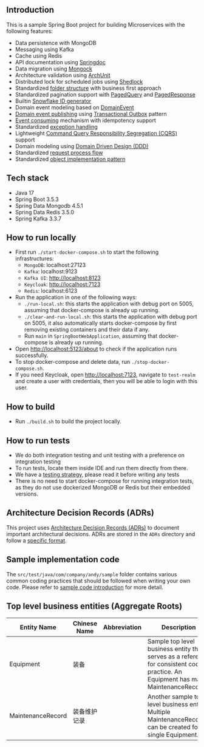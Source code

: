 ## Introduction

This is a sample Spring Boot project for building Microservices with the following features:

- Data persistence with MongoDB
- Messaging using Kafka
- Cache using Redis
- API documentation using [Springdoc](./ADRs/011_api_documentation.md)
- Data migration using [Mongock](https://mongock.io/)
- Architecture validation using [ArchUnit](https://www.archunit.org/)
- Distributed lock for scheduled jobs using [Shedlock](https://github.com/lukas-krecan/ShedLock)
- Standardized [folder structure](./ADRs/005_project_structure.md) with business first approach
- Standardized pagination support
  with [PagedQuery](src/main/java/com/company/andy/common/util/PagedQuery.java)
  and [PagedResponse](src/main/java/com/company/andy/common/util/PagedResponse.java)
- Builtin [Snowflake ID generator](src/main/java/com/company/andy/common/util/SnowflakeIdGenerator.java)
- Domain event modeling based on [DomainEvent](src/main/java/com/company/andy/common/event/DomainEvent.java)
- [Domain event publishing](./ADRs/008_domain_event_publishing.md)
  using [Transactional Outbox](https://microservices.io/patterns/data/transactional-outbox.html) pattern
- [Event consuming](./ADRs/009_event_consuming.md) mechanism with idempotency support
- Standardized [exception handling](./ADRs/012_exception_handling.md)
- Lightweight [Command Query Responsibility Segregation (CQRS)](./ADRs/004_use_cqrs.md) support
- Domain modeling using [Domain Driven Design (DDD)](./ADRs/003_use_ddd.md)
- Standardized [request process flow](./ADRs/006_request_process_flow.md)
- Standardized [object implementation pattern](./ADRs/007_object_implementation_patterns.md)

## Tech stack

- Java 17
- Spring Boot 3.5.3
- Spring Data Mongodb 4.5.1
- Spring Data Redis 3.5.0
- Spring Kafka 3.3.7

## How to run locally

- First run `./start-docker-compose.sh` to start the following infrastructures:
    - `MongoDB`: localhost:27123
    - `Kafka`: localhost:9123
    - `Kafka UI`: [http://localhost:8123](http://localhost:8123)
    - `Keycloak`: [http://localhost:7123](http://localhost:7123)
    - `Redis`: localhost:6123
- Run the application in one of the following ways:
    - `./run-local.sh`: this starts the application with debug port on 5005, assuming that docker-compose is already
      up running.
    - `./clear-and-run-local.sh`: this starts the application with debug port on 5005, it also automatically starts
      docker-compose by first removing existing containers and their data if any.
    - Run `main` in  `SpringBootWebApplication`, assuming that docker-compose is already up running.
- Open [http://localhost:5123/about](http://localhost:5123/about) to check if the application runs
  successfully.
- To stop docker-compose and delete data, run `./stop-docker-compose.sh`.
- If you need Keycloak, open [http://localhost:7123](http://localhost:7123), navigate to `test-realm` and create a user with credentials, then you will be able to login with this user.

## How to build

- Run `./build.sh` to build the project locally.

## How to run tests

- We do both integration testing and unit testing with a preference on integration testing
- To run tests, locate them inside IDE and run them directly from there.
- We have a [testing strategy](./ADRs/010_testing_strategy.md), please read it before writing any tests
- There is no need to start docker-compose for running integration tests, as they do not use dockerized MongoDB or Redis but their embedded versions.

## Architecture Decision Records (ADRs)

This project uses [Architecture Decision Records (ADRs)](https://adr.github.io/) to document important architectural
decisions. ADRs are stored in the `ADRs` directory and follow a [specific format](ADRs/000_what_is_adr.md).

## Sample implementation code

The `src/test/java/com/company/andy/sample` folder contains various common coding practices that should be followed
when writing your own code. Please refer
to [sample code introduction](src/test/java/com/company/andy/sample/sample-code-introduction.md) for more detail.

## Top level business entities (Aggregate Roots)

| Entity Name       | Chinese Name | Abbreviation | Description                                                                                                                           |
|-------------------|--------------|--------------|---------------------------------------------------------------------------------------------------------------------------------------|
| Equipment         | 装备           |              | Sample top level business entity that serves as a reference for consistent coding practice. An Equipment has many MaintenanceRecords. |
| MaintenanceRecord | 装备维护记录       |              | Another sample top level business entity. Multiple MaintenanceRecords can be created for a single  Equipment.                         |

